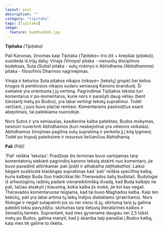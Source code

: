 ```yaml
---
layout: post
description: ""
category: "tipitaka"
tags: [tipitaka]
image:
  feature: buddha4816.jpg
---
```


**Tipitaka** *(Tipiṭaka)*

Pali Kanonas, žinomas kaip Tipitaka (*Tipiṭaka=* tris (*ti*) + krepšiai (*piṭaka*)), susideda iš trijų dalių: Vinaja *(Vinaya)* pitaka - vienuolių disciplinos kodeksas, Suta *(Sutta)* pitaka - sutų rinkinys ir Abhidhama *(Abhidhamma)* pitaka - filosofinis Dharmos nagrinėjimas.

Vinaja ir keturios Suta piṭakos nikajos (*nikaya*= [tekstų] grupė) bei kelios knygos iš penktosios nikajos sudaro seniausią Kanono branduolį. Ši svetainė yra orientuota į jų vertimą. Pagrindiniai Tipiṭakos tekstai turi komentarus ir po-komentarus, kurie nors ir parašyti daug vėliau (bent tūkstantį metų po Budos), yra labai vertingi tekstų supratimui. Todėl verčiant, į juos buvo plačiai remtasi. Komentarams pasirodžius esant abejotinais, tai pateikiama nuorodoje.

Nors Sutos ir yra seniausias, kasdienine kalba pateiktas, Budos mokymas, nesinori nuvertinti Abhidhamos (kuri neabejotinai yra vėlesnis veikalas). Abhidhamos žinojimas pagilina sutų supratimą ir perkelia jį į kitą lygmenį. Todėl po truputį pateiksime ir resursus liečiančius Abhidhamą.

**Pali** *(Pāḷi)*

'Pali' reiškia 'tekstas'. Pradžioje šis terminas buvo vartojamas tarp komentatorių siekiant pagrindinį kanono tekstą atskirti nuo komentaro, jie buvo pavadinti atitinkamai: pali *(pāḷi)* ir athakatha *(aṭṭhakatha)*. Laikui bėgant susiklostė klaidingas supratimas kad 'pali' reiškia specifinę kalbą, kuria kalbėjo Buda (tuo tradiciškai tiki Theravados šalių budistai). Budologai iš arheologinių radinių padarė vienareikšmišką išvadą, kad Buda kalbėjo ne pali, tačiau atsakyti į klausimą, kokia kalba jis mokė, jie kol kas negali. Theravados komentaruose teigiama, kad tai buvo Maghados kalba. Kaip ten bebūtų, pali yra labai artima tų laikų Indijos dialektams (prakritams). Nors filologai ir negali sutapatinti jos su nei vienu iš jų, skirtumą tarp jų galima pateikti tokiu pavyzdžiu: skirtumas tarp lietuvių literatūrinės kalbos ir žemaičių tarmės. Suprantant, kad mes gyvename daugiau nei 2,5 tūkst. metų po Budos, galima manyti, kad ji skamba taip panašiai į Budos kalbą, kaip mes tik galime to tikėtis.

<figure>
	<a href="{{ site.url }}/images/Tipitakos_sandara.png"><img src="{{ site.url }}/images/Tipitakos_sandara.png" alt=""></a>
</figure>
